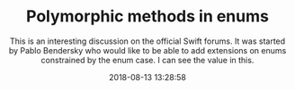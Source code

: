 ---
title: "Polymorphic methods in enums"
subtitle: "This is an interesting discussion on the official Swift forums. It was started by Pablo Bendersky who would like to be able to add extensions on enums constrained by the enum case. I can see the value in this."
tags: ["polymorphic","enum"]
link: "https://forums.swift.org/t/polymorphic-methods-in-enums/15093/3"
date: "2018-08-13 13:28:58"
---